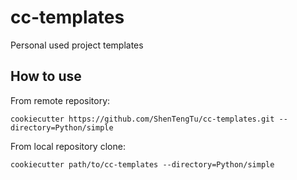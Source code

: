 # cc-templates
Personal used project templates

## How to use
From remote repository:
```
cookiecutter https://github.com/ShenTengTu/cc-templates.git --directory=Python/simple
```

From local repository clone:
```
cookiecutter path/to/cc-templates --directory=Python/simple
```
